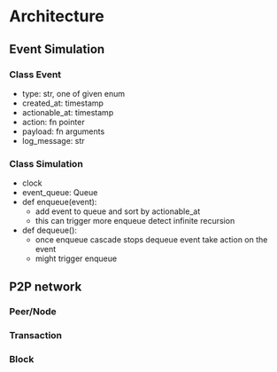 # Architecture

## Event Simulation
### Class Event
- type: str, one of given enum
- created_at: timestamp
- actionable_at: timestamp
- action: fn pointer
- payload: fn arguments
- log_message: str

### Class Simulation
- clock
- event_queue: Queue<Event>
- def enqueue(event): 
    - add event to queue and sort by actionable_at
    - this can trigger more enqueue detect infinite recursion
- def dequeue():
    - once enqueue cascade stops dequeue event take action on the event
    - might trigger enqueue

## P2P network
### Peer/Node

### Transaction

### Block